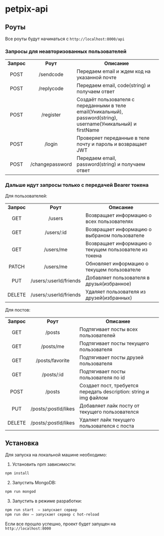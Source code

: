 # **petpix-api**

## Роуты

Все роуты будут начинаться с `http://localhost:8000/api`

### Запросы для неавторизованных пользователей

<table>
<tr>
<td align="center"><strong>Запрос</strong></th>
<td align="center"><strong>Роут</strong></th>
<td align="center"> <strong>Описание</strong></th>
</tr>

<tr>
<td align="center">POST</td>
<td align="center">/sendcode</td>
<td>Передаем email и ждем код на указанной почте</td>
</tr>

<tr>
<td align="center">POST</td>
<td align="center">/replycode</td>
<td>Передаем email, code(string) и получаем ответ</td>
</tr>

<tr>
<td align="center">POST</td>
<td align="center">/register</td>
<td>Создаёт пользователя с переданными в теле email(Уникальный), password(string), username(Уникальный) и firstName</td>
</tr>

<tr>
<td align="center">POST</td>
<td align="center">/login</td>
<td>Проверяет переданные в теле почту и пароль и возвращает JWT</td>
</tr>

<tr>
<td align="center">POST</td>
<td align="center">/changepassword</td>
<td>Передаем email, password(string) и получаем ответ</td>
</tr>
</table>

### Дальше идут запросы только с передачей Bearer токена

Для пользователей:</br>

<table>
<tr>
<td align="center"><strong>Запрос</strong></th>
<td align="center"><strong>Роут</strong></th>
<td align="center"> <strong>Описание</strong></th>
</tr>

<tr>
<td align="center">GET</td>
<td align="center">/users</td>
<td>Возвращает информацию о всех пользователях</td>
</tr>

<tr>
<td align="center">GET</td>
<td align="center">/users/:id</td>
<td>Возвращает информацию о выбраном пользователе</td>
</tr>

<tr>
<td align="center">GET</td>
<td align="center">/users/me</td>
<td>Возвращает информацию о текущем пользователе из токена</td>
</tr>

<tr>
<td align="center">PATCH</td>
<td align="center">/users/me</td>
<td>Обновляет информацию о текущем пользователе</td>
</tr>

<tr>
<td align="center">PUT</td>
<td align="center">/users/:userId/friends</td>
<td>Добавляет пользователя в друзья(избранное)</td>
</tr>

<tr>
<td align="center">DELETE</td>
<td align="center">/users/:userId/friends</td>
<td>Удаляет пользователя из друзей(избранных)</td>
</tr>
</table>

Для постов:</br>

<table>
<tr>
<td align="center"><strong>Запрос</strong></th>
<td align="center"><strong>Роут</strong></th>
<td align="center"> <strong>Описание</strong></th>
</tr>

<tr>
<td align="center">GET</td>
<td align="center">/posts</td>
<td>Подтягивает посты всех пользователей</td>
</tr>

<tr>
<td align="center">GET</td>
<td align="center">/posts/me</td>
<td>Подтягивает посты текущего пользователя</td>
</tr>

<tr>
<td align="center">GET</td>
<td align="center">/posts/favorite</td>
<td>Подтягивает посты друзей пользователя</td>
</tr>

<tr>
<td align="center">GET</td>
<td align="center">/posts/:id</td>
<td>Подтягивает посты пользователя по id</td>
</tr>

<tr>
<td align="center">POST</td>
<td align="center">/posts</td>
<td>Создает пост, требуется передать description: string и img файлом</td>
</tr>

<tr>
<td align="center">PUT</td>
<td align="center">/posts/:postId/likes</td>
<td>Добавляет лайк посту от текущего пользователся</td>
</tr>

<tr>
<td align="center">DELETE</td>
<td align="center">/posts/:postId/likes</td>
<td>Удаляет лайк текущего пользователся с поста</td>
</tr>
</table>

## Установка

Для запуска на локальной машине необходимо:

1. Установить npm зависимости:</br>

```sh
npm install
```

2. Запустить MongoDB:

```sh
npm run mongod
```

3. Запустить в режиме разработки:</br>

```sh
npm run start  — запускает сервер
npm run dev — запускает сервер с hot-reload
```

Если все прошло успешно, проект будет запущен на `http://localhost:8000`
